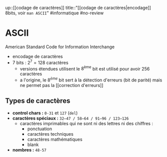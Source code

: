 up::[[codage de caractères]]
title::"[[codage de caractères|encodage]] 8bits, voir `man ASCII`"
#informatique #no-review 
# ASCII
American Standard Code for Information Interchange

 - encodage de caractères
 - $7$ bits : $2^7 = 128$ caractères
     - versions étendues utilisent le $8^\text{ème}$ bit est utilisé pour avoir $256$ caractères
     - a l'origine, le $8^{ème}$ bit sert à la détection d'erreurs (bit de parité) mais ne permet pas la [[correction d'erreurs]]


## Types de caractères
 - **control chars :** `0-31` et `127` (`del`)
 - **caractères spéciaux :** `32–47 / 58–64 / 91–96 / 123–126`
     - caractères imprimables qui ne sont ni des lettres ni des chiffres :
         - ponctuation
         - caractères techniques
         - caractères mathématiques
         - blank
 - **nombres :** `48-57`
